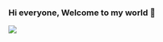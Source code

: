 



### Hi everyone, Welcome to my world 👋

<img 
   src="https://github-readme-stats.vercel.app/api?username=MaryamFarshbafi&show_icons=true&theme=tokyonight" 
/>

<!--
**MaryamFarshbafi/MaryamFarshbafi** is a ✨ _special_ ✨ repository because its `README.md` (this file) appears on your GitHub profile.

Here are some ideas to get you started:

- 🔭 I’m currently working on article, personal eesay for grad school
- 🌱 I’m currently learning UX/UI, Java Script, WordPress
- 👯 I’m looking to collaborate on everything that I can learn from it
- 📫 How to reach me: My Email: fmaryam81@gmail.com
Twitter : https://twitter.com/maryam_farsh
Linkedln: https://www.linkedin.com/in/maryam-farshbafi/
- ⚡ Fun fact: I think everything is easy until I try it. 
-->
